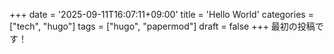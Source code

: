 +++
date = '2025-09-11T16:07:11+09:00'
title = 'Hello World'
categories = ["tech", "hugo"]
tags = ["hugo", "papermod"]
draft = false
+++
最初の投稿です！
